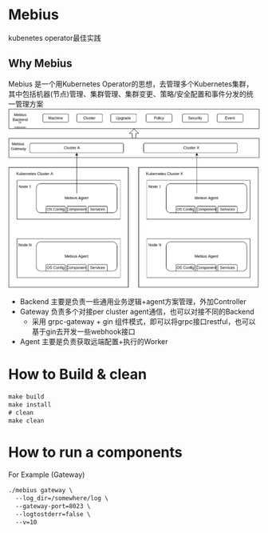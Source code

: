 # Mebius
kubenetes operator最佳实践

## Why Mebius
Mebius 是一个用Kubernetes Operator的思想，去管理多个Kubernetes集群，其中包括机器(节点)管理、集群管理、集群变更、策略/安全配置和事件分发的统一管理方案
![](docs/arch.png "整体架构图")

* Backend 主要是负责一些通用业务逻辑+agent方案管理，外加Controller
* Gateway 负责多个对接per cluster agent通信，也可以对接不同的Backend
  * 采用 grpc-gateway + gin 组件模式，即可以将grpc接口restful，也可以基于gin去开发一些webhook接口
* Agent 主要是负责获取远端配置+执行的Worker


# How to Build & clean
```
make build
make install
# clean
make clean
```

# How to run a components
For Example (Gateway)
```
./mebius gateway \ 
  --log_dir=/somewhere/log \
  --gateway-port=8023 \
  --logtostderr=false \
  --v=10 
```
